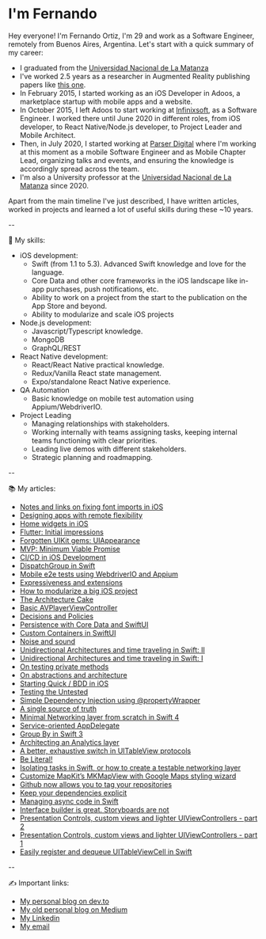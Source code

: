 # I'm Fernando

Hey everyone! I'm Fernando Ortiz, I'm 29 and work as a Software Engineer, remotely from Buenos Aires, Argentina. Let's start with a quick summary of my career:

- I graduated from the [Universidad Nacional de La Matanza](https://www.unlam.edu.ar/)
- I've worked 2.5 years as a researcher in Augmented Reality publishing papers like [this one](https://publications.waset.org/10000077/development-of-a-catalogs-system-for-augmented-reality-applications).
- In February 2015, I started working as an iOS Developer in Adoos, a marketplace startup with mobile apps and a website.
- In October 2015, I left Adoos to start working at [Infinixsoft](https://infinixsoft.com/), as a Software Engineer. I worked there until June 2020 in different roles, from iOS developer, to React Native/Node.js developer, to Project Leader and Mobile Architect.
- Then, in July 2020, I started working at [Parser Digital](https://parserdigital.com/) where I'm working at this moment as a mobile Software Engineer and as Mobile Chapter Lead, organizing talks and events, and ensuring the knowledge is accordingly spread across the team.
- I'm also a University professor at the [Universidad Nacional de La Matanza](https://www.unlam.edu.ar/) since 2020.

Apart from the main timeline I've just described, I have written articles, worked in projects and learned a lot of useful skills during these ~10 years.

--

🧠  My skills:

- iOS development: 
	- Swift (from 1.1 to 5.3). Advanced Swift knowledge and love for the language. 
	- Core Data and other core frameworks in the iOS landscape like in-app purchases, push notifications, etc.
	- Ability to work on a project from the start to the publication on the App Store and beyond.
	- Ability to modularize and scale iOS projects
- Node.js development:
	- Javascript/Typescript knowledge. 
	- MongoDB
	- GraphQL/REST
- React Native development:
	- React/React Native practical knowledge.
	- Redux/Vanilla React state management.
	- Expo/standalone React Native experience.
- QA Automation
	- Basic knowledge on mobile test automation using Appium/WebdriverIO.
- Project Leading
	- Managing relationships with stakeholders.
	- Working internally with teams assigning tasks, keeping internal teams functioning with clear priorities.
	- Leading live demos with different stakeholders.
	- Strategic planning and roadmapping.

--

📚  My articles:

- [Notes and links on fixing font imports in iOS](https://dev.to/fmo91/notes-and-links-on-fixing-font-imports-in-ios-1jc7)
- [Designing apps with remote flexibility](https://dev.to/fmo91/architecting-apps-for-remote-flexibility-3imj)
- [Home widgets in iOS](https://dev.to/fmo91/home-widgets-in-ios-o7o)
- [Flutter: Initial impressions](https://dev.to/fmo91/flutter-initial-impressions-2b6p)
- [Forgotten UIKit gems: UIAppearance](https://dev.to/fmo91/forgotten-uikit-gems-uiappearance-4no5)
- [MVP: Minimum Viable Promise](https://dev.to/fmo91/mvp-minimum-viable-promise-45la)
- [CI/CD in iOS Development](https://dev.to/fmo91/ci-cd-in-ios-development-54nb)
- [DispatchGroup in Swift](https://dev.to/fmo91/dispatchgroup-in-swift-gg7)
- [Mobile e2e tests using WebdriverIO and Appium](https://dev.to/fmo91/mobile-e2e-tests-using-webdriverio-and-appium-4071)
- [Expressiveness and extensions](https://dev.to/fmo91/expressiveness-and-extensions-511c)
- [How to modularize a big iOS project](https://dev.to/fmo91/how-to-modularize-a-big-ios-project-jk8)
- [The Architecture Cake](https://dev.to/fmo91/the-architecture-cake-217n)
- [Basic AVPlayerViewController](https://dev.to/fmo91/basic-avplayerviewcontroller-5dcc)
- [Decisions and Policies](https://dev.to/fmo91/decisions-and-policies-4mp4)
- [Persistence with Core Data and SwiftUI](https://dev.to/fmo91/persistence-with-core-data-and-swiftui-45g5)
- [Custom Containers in SwiftUI](https://dev.to/fmo91/data-containers-in-swiftui-e35)
- [Noise and sound](https://dev.to/fmo91/noise-and-sound-4o0i)
- [Unidirectional Architectures and time traveling in Swift: II](https://dev.to/fmo91/unidirectional-architectures-and-time-traveling-in-swift-ii-1em6)
- [Unidirectional Architectures and time traveling in Swift: I](https://dev.to/fmo91/unidirectional-architectures-and-time-traveling-in-swift-i-5dpj)
- [On testing private methods](https://dev.to/fmo91/on-testing-private-methods-pkj)
- [On abstractions and architecture](https://dev.to/fmo91/on-abstractions-and-architecture-2gba)
- [Starting Quick / BDD in iOS](https://dev.to/fmo91/starting-quick-bdd-in-ios-5b7b)
- [Testing the Untested](https://dev.to/fmo91/testing-the-untested-3ng5)
- [Simple Dependency Injection using @propertyWrapper](https://fmo91.medium.com/simple-dependency-injection-using-propertywrapper-5f40f8795d60)
- [A single source of truth](https://fmo91.medium.com/a-single-source-of-truth-4c9fade0e758)
- [Minimal Networking layer from scratch in Swift 4](https://medium.com/ios-os-x-development/minimal-networking-layer-from-scratch-in-swift-4-a151af786dc5)
- [Service-oriented AppDelegate](https://medium.com/ios-os-x-development/pluggableapplicationdelegate-e50b2c5d97dd)
- [Group By in Swift 3](https://medium.com/ios-os-x-development/little-snippet-group-by-in-swift-3-5be0a06307db)
- [Architecting an Analytics layer](https://medium.com/ios-os-x-development/architecting-an-analytics-layer-7cdacb5f74af)
- [A better, exhaustive switch in UITableView protocols](https://medium.com/ios-os-x-development/a-better-exhaustive-switch-in-uitableview-protocols-c770200c9ffa)
- [Be Literal!](https://medium.com/ios-os-x-development/be-literal-76e9b4389eda)
- [Isolating tasks in Swift, or how to create a testable networking layer](https://medium.com/ios-os-x-development/isolating-tasks-in-swift-or-how-to-create-a-testable-networking-layer-d0380e69f7e3)
- [Customize MapKit’s MKMapView with Google Maps styling wizard](https://fmo91.medium.com/customize-mapkits-mkmapview-with-google-maps-styling-wizard-a5dcc095e19f)
- [Github now allows you to tag your repositories](https://fmo91.medium.com/github-now-allows-you-to-tag-your-repositories-dad964daf02b)
- [Keep your dependencies explicit](https://fmo91.medium.com/keep-your-dependencies-explicit-8f79de34e33d)
- [Managing async code in Swift](https://medium.com/ios-os-x-development/managing-async-code-in-swift-d7be44cae89f)
- [Interface builder is great. Storyboards are not](https://medium.com/ios-os-x-development/interface-builder-is-great-storyboards-are-not-69232a91044e)
- [Presentation Controls, custom views and lighter UIViewControllers - part 2](https://medium.com/ios-os-x-development/presentation-controls-custom-views-and-lighter-uiviewcontrollers-part-2-f89af386ba22)
- [Presentation Controls, custom views and lighter UIViewControllers - part 1](https://medium.com/ios-os-x-development/presentation-controls-custom-views-and-lighter-uiviewcontrollers-part-1-7934896e366f)
- [Easily register and dequeue UITableViewCell in Swift](https://medium.com/ios-os-x-development/easily-register-and-dequeue-uitableviewcell-in-swift-cf01859bb54)

--

✍️ Important links:

- [My personal blog on dev.to](https://dev.to/fmo91)
- [My old personal blog on Medium](https://fmo91.medium.com/)
- [My Linkedin](https://www.linkedin.com/in/fernando-mart%C3%ADn-ortiz-77649167/)
- [My email](mailto:ortizfernandomartin@gmail.com)

